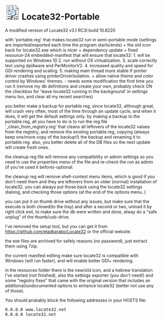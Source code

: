 <h1><img src="resources/icon.png"/> Locate32-Portable</h1>

A modified version of Locate32 v3.1 RC3l build 10.8220<br/>


with 'portable.reg' that makes locate32 run in semi-portable mode (settings are imported/exported each time the program starts/ends) + the old icon back for locate32.exe which is nicer + dependency update + fixed resource-24 embedded-manifest that will ensure that locate32: 1. will be supported on Windows 10 2. run without OS virtualization. 3. scale correctly text using dpiAware and PerMonitorV2. 4. increased quality and speed for GDI rendering and scaling. 5. making main thread more stable if printer driver crashes using printerDriverIsolation. + allow native theme and color control by Windows' themes. - needs some modification the first time you run it (remove my db definitions and create your own, probably check ON the checkbox for 'leave locate32 running in the background' in settings menu too, and clear all my recent searches)

you better make a backup for portable.reg,
since locate32, although great, will crash very often,
most of the time through an update cycle, and when it does,
it will get the default settings only.
by making a backup to the portable.reg, all you have to do is to
run the reg file '_clean_from_registry.reg' that cleans all leftovers of the locate32 values from the
registry, and remove the existing portable.reg,
copying (always keep one/more copy of the backup!!) the backup and renaming it
to portable.reg. also, you better delete all of the DB files so the next update will create fresh ones.

the cleanup reg file will remove any compatibility or admin settings so you need to use the properties menu of the file and re-check the run as admin (if you've used it before)-optional.

the cleanup reg will remove shell-context menu items, which is good if you don't need them and they are leftovers from an older (normal) installation of locate32. you can always put those back using the locate32 settings dialong, and checking those options (at the end of the options menu..)

you can put it on thumb drive without any issues,
but make sure that the execute is both closed(to the tray) and after a second or two, unload it by right click exit,
to make sure the db were written and done, alway do a "safe unplug" of the thumb/usb-drive.

I've removed the setup tool, but you can get it from https://github.com/eladkarako/Locate32 or the official website.

the exe files are archived for safely reasons (no password), just extract them using 7zip.

the current manifest editing make sure locate32 is compatible with Windows (will run faster), and will enable better GDI+ rendering.

in the resources folder there is the new/old icon, and a hebrew translation I've started (not finished), also the settings exporter (you don't need!) and some "registry fixes" that came with the original version that includes an additional/undocumented options to enhance locate32 (better not use any of those).

You should probably block the following addresses in your HOSTS file:
<pre>
0.0.0.0 www.locate32.net
0.0.0.0 locate32.net
</pre>